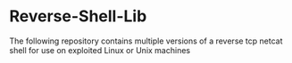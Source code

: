 # Reverse-Shell-Lib
The following repository contains multiple versions of a reverse tcp netcat shell for use on exploited Linux or Unix machines
